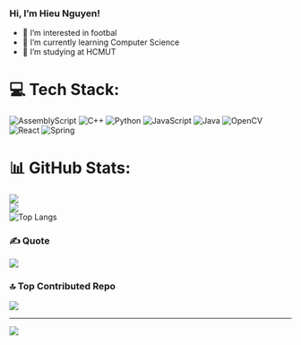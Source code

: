 ### Hi, I’m Hieu Nguyen!

- 👀 I’m interested in footbal
- 🌱 I’m currently learning Computer Science
- 💞️ I’m studying at HCMUT

<!---
HatakekkSheeshh/HatakekkSheeshh is a ✨ special ✨ repository because its `README.md` (this file) appears on your GitHub profile.
You can click the Preview link to take a look at your changes.
--->

# 💻 Tech Stack:
![AssemblyScript](https://img.shields.io/badge/assembly%20script-%23000000.svg?style=flat&logo=assemblyscript&logoColor=white) ![C++](https://img.shields.io/badge/c++-%2300599C.svg?style=flat&logo=c%2B%2B&logoColor=white) ![Python](https://img.shields.io/badge/python-3670A0?style=flat&logo=python&logoColor=ffdd54) ![JavaScript](https://img.shields.io/badge/javascript-%23323330.svg?style=flat&logo=javascript&logoColor=%23F7DF1E) ![Java](https://img.shields.io/badge/java-%23ED8B00.svg?style=flat&logo=openjdk&logoColor=white) ![OpenCV](https://img.shields.io/badge/opencv-%23white.svg?style=flat&logo=opencv&logoColor=white) ![React](https://img.shields.io/badge/react-%2320232a.svg?style=flat&logo=react&logoColor=%2361DAFB) ![Spring](https://img.shields.io/badge/spring-%236DB33F.svg?style=flat&logo=spring&logoColor=white)
# 📊 GitHub Stats:
![](https://github-readme-stats.vercel.app/api?username=HatakekkSheeshh&theme=blue_navy&hide_border=false&include_all_commits=false&count_private=false)<br/>
![](https://github-readme-streak-stats.herokuapp.com/?user=HatakekkSheeshh&theme=blue_navy&hide_border=false)<br/>
![Top Langs](https://github-readme-stats.vercel.app/api/top-langs/?username=HatakekkSheeshh&theme=blue_navy&hide_border=false&include_all_commits=true&count_private=true&layout=compact)

### ✍️ Quote
![](https://quotes-github-readme.vercel.app/api?type=horizontal&theme=dark)

### 🔝 Top Contributed Repo
![](https://github-contributor-stats.vercel.app/api?username=HatakekkSheeshh&limit=5&theme=shadow_blue&combine_all_yearly_contributions=true)

---
[![](https://visitcount.itsvg.in/api?id=hieunguyen&label=HatakekkSheeshh&color=1&icon=2&pretty=false)](https://visitcount.itsvg.in)

<!-- Proudly created with GPRM ( https://gprm.itsvg.in ) -->

<!-- Proudly created with GPRM ( https://gprm.itsvg.in ) -->

